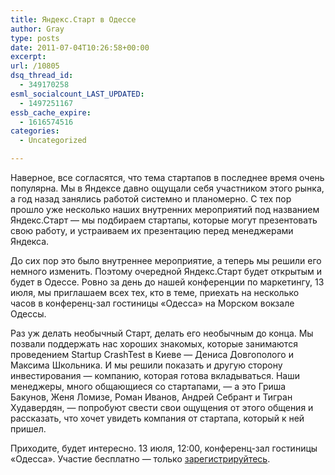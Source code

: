 ```yaml
---
title: Яндекс.Старт в Одессе
author: Gray
type: posts
date: 2011-07-04T10:26:58+00:00
excerpt:
url: /10805
dsq_thread_id:
  - 349170258
esml_socialcount_LAST_UPDATED:
  - 1497251167
essb_cache_expire:
  - 1616574516
categories:
  - Uncategorized

---
```








<img src="https://i2.wp.com/searchenginesblog.s3.amazonaws.com/yastartlogo.png?w=740" alt="" hspace="4" align="left" data-recalc-dims="1" /> 

Наверное, все согласятся, что тема стартапов в последнее время очень популярна. Мы в Яндексе давно ощущали себя участником этого рынка, а год назад занялись работой системно и планомерно. С тех пор прошло уже несколько наших внутренних мероприятий под названием Яндекс.Старт — мы подбираем стартапы, которые могут презентовать свою работу, и устраиваем их презентацию перед менеджерами Яндекса.

До сих пор это было внутреннее мероприятие, а теперь мы решили его немного изменить. Поэтому очередной Яндекс.Старт будет открытым и будет в Одессе. Ровно за день до нашей конференции по маркетингу, 13 июля, мы приглашаем всех тех, кто в теме, приехать на несколько часов в конференц-зал гостиницы &#171;Одесса&#187; на Морском вокзале Одессы.

Раз уж делать необычный Старт, делать его необычным до конца. Мы позвали поддержать нас хороших знакомых, которые занимаются проведением Startup CrashTest в Киеве — Дениса Довгополого и Максима Школьника. И мы решили показать и другую сторону инвестирования — компанию, которая готова вкладываться. Наши менеджеры, много общающиеся со стартапами, — а это Гриша Бакунов, Женя Ломизе, Роман Иванов, Андрей Себрант и Тигран Худавердян, — попробуют свести свои ощущения от этого общения и рассказать, что хочет увидеть компания от стартапа, который к ней пришел.

Приходите, будет интересно. 13 июля, 12:00, конференц-зал гостиницы &#171;Одесса&#187;. Участие бесплатно — только [зарегистрируйтесь][1].

 [1]: http://company.yandex.ru/public/start/registration.xml